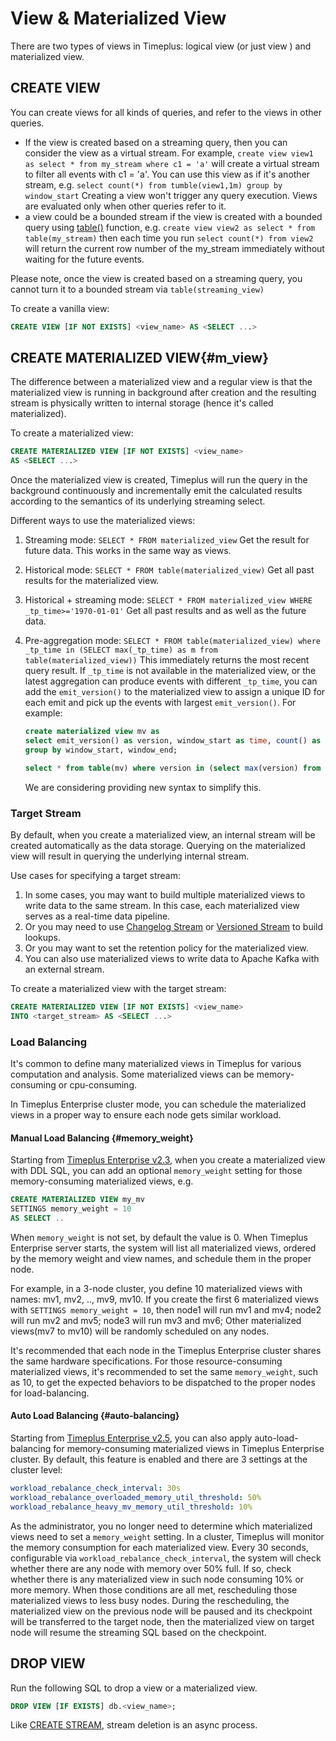 # View & Materialized View

There are two types of views in Timeplus: logical view (or just view ) and materialized view.

## CREATE VIEW

You can create views for all kinds of queries, and refer to the views in other queries.

- If the view is created based on a streaming query, then you can consider the view as a virtual stream. For example, `create view view1 as select * from my_stream where c1 = 'a'` will create a virtual stream to filter all events with c1 = 'a'. You can use this view as if it's another stream, e.g. `select count(*) from tumble(view1,1m) group by window_start` Creating a view won't trigger any query execution. Views are evaluated only when other queries refer to it.
- a view could be a bounded stream if the view is created with a bounded query using [table()](/functions_for_streaming#table) function, e.g. `create view view2 as select * from table(my_stream)` then each time you run `select count(*) from view2` will return the current row number of the my_stream immediately without waiting for the future events.

Please note, once the view is created based on a streaming query, you cannot turn it to a bounded stream via `table(streaming_view)`

To create a vanilla view:

```sql
CREATE VIEW [IF NOT EXISTS] <view_name> AS <SELECT ...>
```

## CREATE MATERIALIZED VIEW{#m_view}

The difference between a materialized view and a regular view is that the materialized view is running in background after creation and the resulting stream is physically written to internal storage (hence it's called materialized).

To create a materialized view:

```sql
CREATE MATERIALIZED VIEW [IF NOT EXISTS] <view_name>
AS <SELECT ...>
```

Once the materialized view is created, Timeplus will run the query in the background continuously and incrementally emit the calculated results according to the semantics of its underlying streaming select.

Different ways to use the materialized views:

1. Streaming mode: `SELECT * FROM materialized_view` Get the result for future data. This works in the same way as views.
2. Historical mode: `SELECT * FROM table(materialized_view)` Get all past results for the materialized view.
3. Historical + streaming mode: `SELECT * FROM materialized_view WHERE _tp_time>='1970-01-01'` Get all past results and as well as the future data.
4. Pre-aggregation mode: `SELECT * FROM table(materialized_view) where _tp_time in (SELECT max(_tp_time) as m from table(materialized_view))` This immediately returns the most recent query result. If `_tp_time` is not available in the materialized view, or the latest aggregation can produce events with different `_tp_time`, you can add the `emit_version()` to the materialized view to assign a unique ID for each emit and pick up the events with largest `emit_version()`. For example:

   ```sql
   create materialized view mv as
   select emit_version() as version, window_start as time, count() as n, max(speed_kmh) as h from tumble(car_live_data,10s)
   group by window_start, window_end;

   select * from table(mv) where version in (select max(version) from table(mv));
   ```

   We are considering providing new syntax to simplify this.

### Target Stream

By default, when you create a materialized view, an internal stream will be created automatically as the data storage. Querying on the materialized view will result in querying the underlying internal stream.

Use cases for specifying a target stream:

1. In some cases, you may want to build multiple materialized views to write data to the same stream. In this case, each materialized view serves as a real-time data pipeline.
2. Or you may need to use [Changelog Stream](/proton-create-stream#changelog-stream) or [Versioned Stream](/proton-create-stream#versioned-stream) to build lookups.
3. Or you may want to set the retention policy for the materialized view.
4. You can also use materialized views to write data to Apache Kafka with an external stream.

To create a materialized view with the target stream:

```sql
CREATE MATERIALIZED VIEW [IF NOT EXISTS] <view_name>
INTO <target_stream> AS <SELECT ...>
```

### Load Balancing

It's common to define many materialized views in Timeplus for various computation and analysis. Some materialized views can be memory-consuming or cpu-consuming.

In Timeplus Enterprise cluster mode, you can schedule the materialized views in a proper way to ensure each node gets similar workload.

#### Manual Load Balancing {#memory_weight}

Starting from [Timeplus Enterprise v2.3](/enterprise-v2.3), when you create a materialized view with DDL SQL, you can add an optional `memory_weight` setting for those memory-consuming materialized views, e.g.
```sql
CREATE MATERIALIZED VIEW my_mv
SETTINGS memory_weight = 10
AS SELECT ..
```

When `memory_weight` is not set, by default the value is 0. When Timeplus Enterprise server starts, the system will list all materialized views, ordered by the memory weight and view names, and schedule them in the proper node.

For example, in a 3-node cluster, you define 10 materialized views with names: mv1, mv2, .., mv9, mv10. If you create the first 6 materialized views with `SETTINGS memory_weight = 10`, then node1 will run mv1 and mv4; node2 will run mv2 and mv5; node3 will run mv3 and mv6; Other materialized views(mv7 to mv10) will be randomly scheduled on any nodes.

It's recommended that each node in the Timeplus Enterprise cluster shares the same hardware specifications. For those resource-consuming materialized views, it's recommended to set the same `memory_weight`, such as 10, to get the expected behaviors to be dispatched to the proper nodes for load-balancing.

#### Auto Load Balancing {#auto-balancing}

Starting from [Timeplus Enterprise v2.5](/enterprise-v2.5), you can also apply auto-load-balancing for memory-consuming materialized views in Timeplus Enterprise cluster. By default, this feature is enabled and there are 3 settings at the cluster level:

```yaml
workload_rebalance_check_interval: 30s
workload_rebalance_overloaded_memory_util_threshold: 50%
workload_rebalance_heavy_mv_memory_util_threshold: 10%
```

As the administrator, you no longer need to determine which materialized views need to set a `memory_weight` setting. In a cluster, Timeplus will monitor the memory consumption for each materialized view. Every 30 seconds, configurable via `workload_rebalance_check_interval`, the system will check whether there are any node with memory over 50% full. If so, check whether there is any materialized view in such node consuming 10% or more memory. When those conditions are all met, rescheduling those materialized views to less busy nodes. During the rescheduling, the materialized view on the previous node will be paused and its checkpoint will be transferred to the target node, then the materialized view on target node will resume the streaming SQL based on the checkpoint.

## DROP VIEW

Run the following SQL to drop a view or a materialized view.

```sql
DROP VIEW [IF EXISTS] db.<view_name>;
```

Like [CREATE STREAM](/proton-create-stream), stream deletion is an async process.

